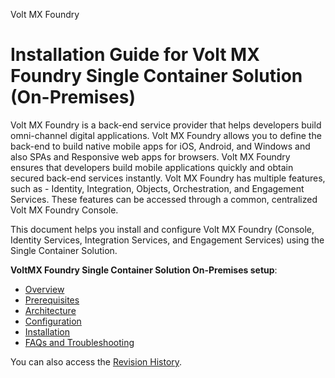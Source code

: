                       

Volt MX  Foundry

Installation Guide for Volt MX Foundry Single Container Solution (On-Premises)
=============================================================================

Volt MX  Foundry is a back-end service provider that helps developers build omni-channel digital applications. Volt MX Foundry allows you to define the back-end to build native mobile apps for iOS, Android, and Windows and also SPAs and Responsive web apps for browsers. Volt MX Foundry ensures that developers build mobile applications quickly and obtain secured back-end services instantly. Volt MX Foundry has multiple features, such as - Identity, Integration, Objects, Orchestration, and Engagement Services. These features can be accessed through a common, centralized Volt MX Foundry Console.

This document helps you install and configure Volt MX Foundry (Console, Identity Services, Integration Services, and Engagement Services) using the Single Container Solution.

**VoltMX Foundry Single Container Solution On-Premises setup**:

*   [Overview](VoltMX_Foundry_Single_Container_Solution_On-Prem_.md#overview-volt-mx-foundry-single-container-solution)
*   [Prerequisites](VoltMX_Foundry_Single_Container_Solution_On-Prem_.md#prerequisites)
*   [Architecture](VoltMX_Foundry_Single_Container_Solution_On-Prem_.md#architecture)
*   [Configuration](VoltMX_Foundry_Single_Container_Solution_On-Prem_.md#configuration)
*   [Installation](VoltMX_Foundry_Single_Container_Solution_On-Prem_.md#installation)
*   [FAQs and Troubleshooting](VoltMX_Foundry_Single_Container_Solution_On-Prem_.md#faqs-and-troubleshooting)

You can also access the [Revision History](VoltMX_Foundry_Single_Container_Solution_On-Premises_Install_Guide.md).
